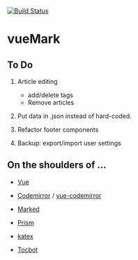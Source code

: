 [![Build Status](https://travis-ci.org/liao961120/viewMark.svg?branch=master)](https://travis-ci.org/liao961120/viewMark)

# vueMark

## To Do

1. Article editing
    - add/delete tags
    - Remove articles

1. Put data in .json instead of hard-coded.

1. Refactor footer components

1. Backup: export/import user settings

## On the shoulders of ...

- [Vue](https://vuejs.org)

- [Codemirror](https://codemirror.net) / [vue-codemirror](https://github.com/surmon-china/vue-codemirror)

- [Marked](https://github.com/markedjs/marked)

- [Prism](https://github.com/PrismJS/prism)

- [katex](https://github.com/KaTeX/KaTeX)

- [Tocbot](https://github.com/tscanlin/tocbot)
